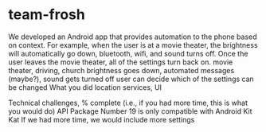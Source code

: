 team-frosh
==========
We developed an Android app that provides automation to the phone based on context. For example, when the user is at a movie theater, the brightness will automatically go down, bluetooth, wifi, and sound turns off. Once the user leaves the movie theater, all of the settings turn back on. 
movie theater, driving, church
brightness goes down, automated messages (maybe?), sound gets turned off
user can decide which of the settings can be changed
What you did
location services, UI

Technical challenges, % complete (i.e., if you had more time, this is what you would do)
API Package Number 19 is only compatible with Android Kit Kat
If we had more time, we would include more settings
